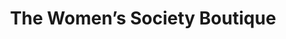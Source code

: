 ---
title: "The Women’s Society Boutique"
url: /hertford/the-womens-society-boutique/
shop: Kleidung
---